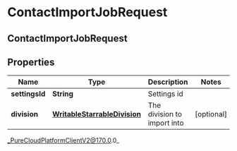 # ContactImportJobRequest

## ContactImportJobRequest

## Properties

|Name | Type | Description | Notes|
|------------ | ------------- | ------------- | -------------|
| **settingsId** | **String** | Settings id | |
| **division** | [**WritableStarrableDivision**](WritableStarrableDivision) | The division to import into | [optional] |



_PureCloudPlatformClientV2@170.0.0_
